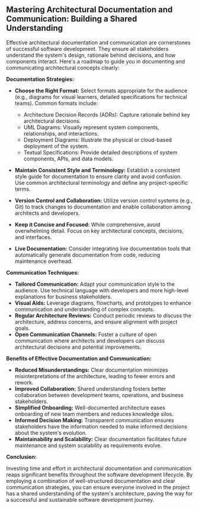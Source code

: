 ## Mastering Architectural Documentation and Communication: Building a Shared Understanding

Effective architectural documentation and communication are cornerstones of successful software development. They ensure all stakeholders understand the system's design, rationale behind decisions, and how components interact. Here's a roadmap to guide you in documenting and communicating architectural concepts clearly:

**Documentation Strategies:**

- **Choose the Right Format:** Select formats appropriate for the audience (e.g., diagrams for visual learners, detailed specifications for technical teams). Common formats include:
    
    - Architecture Decision Records (ADRs): Capture rationale behind key architectural decisions.
    - UML Diagrams: Visually represent system components, relationships, and interactions.
    - Deployment Diagrams: Illustrate the physical or cloud-based deployment of the system.
    - Textual Specifications: Provide detailed descriptions of system components, APIs, and data models.
- **Maintain Consistent Style and Terminology:** Establish a consistent style guide for documentation to ensure clarity and avoid confusion. Use common architectural terminology and define any project-specific terms.
    
- **Version Control and Collaboration:** Utilize version control systems (e.g., Git) to track changes to documentation and enable collaboration among architects and developers.
    
- **Keep it Concise and Focused:** While comprehensive, avoid overwhelming detail. Focus on key architectural concepts, decisions, and interfaces.
    
- **Live Documentation:** Consider integrating live documentation tools that automatically generate documentation from code, reducing maintenance overhead.
    

**Communication Techniques:**

- **Tailored Communication:** Adapt your communication style to the audience. Use technical language with developers and more high-level explanations for business stakeholders.
- **Visual Aids:** Leverage diagrams, flowcharts, and prototypes to enhance communication and understanding of complex concepts.
- **Regular Architecture Reviews:** Conduct periodic reviews to discuss the architecture, address concerns, and ensure alignment with project goals.
- **Open Communication Channels:** Foster a culture of open communication where architects and developers can discuss architectural decisions and potential improvements.

**Benefits of Effective Documentation and Communication:**

- **Reduced Misunderstandings:** Clear documentation minimizes misinterpretations of the architecture, leading to fewer errors and rework.
- **Improved Collaboration:** Shared understanding fosters better collaboration between development teams, operations, and business stakeholders.
- **Simplified Onboarding:** Well-documented architecture eases onboarding of new team members and reduces knowledge silos.
- **Informed Decision Making:** Transparent communication ensures stakeholders have the information needed to make informed decisions about the system's evolution.
- **Maintainability and Scalability:** Clear documentation facilitates future maintenance and system scalability as requirements evolve.

**Conclusion:**

Investing time and effort in architectural documentation and communication reaps significant benefits throughout the software development lifecycle. By employing a combination of well-structured documentation and clear communication strategies, you can ensure everyone involved in the project has a shared understanding of the system's architecture, paving the way for a successful and sustainable software development journey.